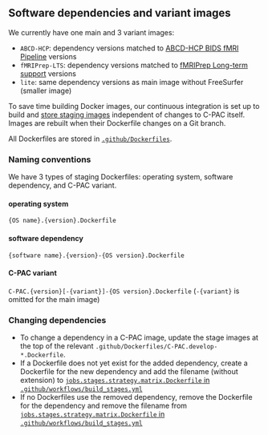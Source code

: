 <!-- Copyright (C) 2022  C-PAC Developers

This file is part of C-PAC.

C-PAC is free software: you can redistribute it and/or modify it under the terms of the GNU Lesser General Public License as published by the Free Software Foundation, either version 3 of the License, or (at your option) any later version.

C-PAC is distributed in the hope that it will be useful, but WITHOUT ANY WARRANTY; without even the implied warranty of MERCHANTABILITY or FITNESS FOR A PARTICULAR PURPOSE. See the GNU Lesser General Public License for more details.

You should have received a copy of the GNU Lesser General Public License along with C-PAC. If not, see <https://www.gnu.org/licenses/>. -->
## Software dependencies and variant images
We currently have one main and 3 variant images:
* `ABCD-HCP`: dependency versions matched to [ABCD-HCP BIDS fMRI Pipeline](https://github.com/DCAN-Labs/abcd-hcp-pipeline/releases/tag/v0.1.1) versions
* `fMRIPrep-LTS`: dependency versions matched to [fMRIPrep Long-term support](https://reproducibility.stanford.edu/fmriprep-lts/) versions
* `lite`: same dependency versions as main image without FreeSurfer (smaller image)

To save time building Docker images, our continuous integration is set up to build and [store staging images](https://github.com/FCP-INDI?tab=packages&repo_name=C-PAC) independent of changes to C-PAC itself. Images are rebuilt when their Dockerfile changes on a Git branch.

All Dockerfiles are stored in [`.github/Dockerfiles`](./.github/Dockerfiles).

### Naming conventions

We have 3 types of staging Dockerfiles: operating system, software dependency, and C-PAC variant.

#### operating system

`{OS name}.{version}.Dockerfile`

#### software dependency

`{software name}.{version}-{OS version}.Dockerfile`

#### C-PAC variant

`C-PAC.{version}[-{variant}]-{OS version}.Dockerfile` (`-{variant}` is omitted for the main image)

### Changing dependencies

* To change a dependency in a C-PAC image, update the stage images at the top of the relevant `.github/Dockerfiles/C-PAC.develop-*.Dockerfile`.
* If a Dockerfile does not yet exist for the added dependency, create a Dockerfile for the new dependency and add the filename (without extension) to [`jobs.stages.strategy.matrix.Dockerfile` in `.github/workflows/build_stages.yml`](https://github.com/FCP-INDI/C-PAC/blob/4e18916384e52c3dc9610aea3eed537c19d480e3/.github/workflows/build_stages.yml#L77-L97)
* If no Dockerfiles use the removed dependency, remove the Dockerfile for the dependency and remove the filename from [`jobs.stages.strategy.matrix.Dockerfile` in `.github/workflows/build_stages.yml`](https://github.com/FCP-INDI/C-PAC/blob/4e18916384e52c3dc9610aea3eed537c19d480e3/.github/workflows/build_stages.yml#L77-L97)
